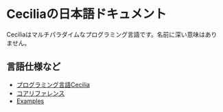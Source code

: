 # Ceciliaの日本語ドキュメント

Ceciliaはマルチパラダイムなプログラミング言語です。名前に深い意味はありません。

## 言語仕様など

* [プログラミング言語Cecilia](https://underdolphin.github.io/Cecilia/ja/programming-language-cecilia-ja.html)
* [コアリファレンス](https://underdolphin.github.io/Cecilia/ja/core-reference-ja.html)
* [Examples](https://underdolphin.github.io/Cecilia/ja/examples-ja.html)
